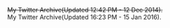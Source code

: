 ~~My Twitter Archive(Updated 12:42 PM - 12 Dec 2014).~~<br />
My Twitter Archive(Updated 16:23 PM - 15 Jan 2016).
